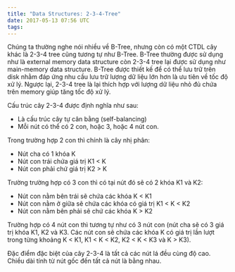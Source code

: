 ```yaml
---
title: "Data Structures: 2-3-4-Tree"
date: 2017-05-13 07:56 UTC
tags:
---
```


Chúng ta thường nghe nói nhiều về B-Tree, nhưng còn có một CTDL cây khác là 2-3-4 tree cũng tương tự như B-Tree.
B-Tree thường được sử dụng như là external memory data structure còn 2-3-4 tree lại được sử dụng như main-memory data structure.
B-Tree được thiết kế để có thể lưu trữ trên disk nhằm đáp ứng nhu cầu lưu trữ lượng dữ liệu lớn hơn là ưu tiên về tốc độ xử lý. Ngược lại, 2-3-4 tree là lại thích hợp với lượng dữ liệu nhỏ đủ chứa trên memory giúp tăng tốc độ xử lý.

Cấu trúc cây 2-3-4 được định nghĩa như sau:

- Là cấu trúc cây tự cân bằng (self-balancing)
- Mỗi nút có thể có 2 con, hoặc 3, hoặc 4 nút con.

Trong trường hợp 2 con thì chính là cây nhị phân:

- Nút cha có 1 khóa K
- Nút con trái chứa giá trị K1 < K
- Nút con phải chứ giá trị K2 > K

Trường trường hợp có 3 con thì có tại nút đó sẽ có 2 khóa K1 và K2:

- Nút con nằm bên trái sẽ chứa các khóa K < K1
- Nút con nằm ở giữa sẽ chứa các khóa có giá trị K1 < K < K2
- Nút con nằm bên phải sẽ chứ các khóa K > K2

Trường hợp có 4 nút con thì tương tự như có 3 nút con (nút cha sẽ có 3 giá trị khóa K1, K2 và K3. Các nút con sẽ chứa các khóa K có giá trị lần lượt trong từng khoảng K < K1, K1 < K < K2, K2 < K < K3 và K > K3).

Đặc điểm đặc biệt của cây 2-3-4 là tất cả các nút lá đều cùng độ cao. Chiều dài tính từ nút gốc đến tất cả nút là bằng nhau.